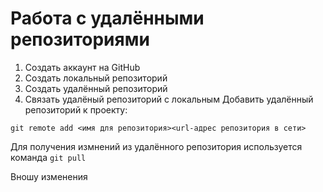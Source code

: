 # Работа с удалёнными репозиториями
1. Создать аккаунт на GitHub
2. Создать локальный репозиторий
3. Создать удалённый репозиторий
4. Связать удалёный репозиторий с локальным
Добавить удалённый репозиторий к проекту:
```
git remote add <имя для репозитория><url-адрес репозитория в сети>
```
Для получения измнений из удалённого репозитория используется команда `git pull`

Вношу изменения